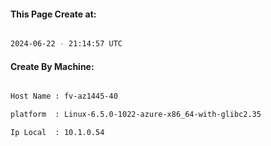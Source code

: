 
   
#### This Page Create at:

```bash

2024-06-22 - 21:14:57 UTC

```

#### Create By Machine:

```bash

Host Name : fv-az1445-40

platform  : Linux-6.5.0-1022-azure-x86_64-with-glibc2.35

Ip Local  : 10.1.0.54

```

